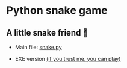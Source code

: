 # Python snake game

## A little snake friend 🐍

- Main file: [snake.py](snake.py)

- EXE version [(if you trust me, you can play)](snake.exe)
